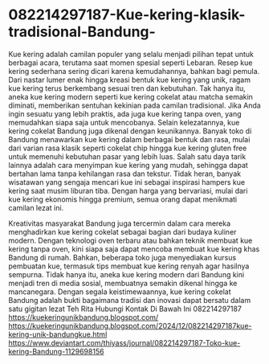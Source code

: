 # 082214297187-Kue-kering-klasik-tradisional-Bandung-
Kue kering adalah camilan populer yang selalu menjadi pilihan tepat untuk berbagai acara, terutama saat momen spesial seperti Lebaran. Resep kue kering sederhana sering dicari karena kemudahannya, bahkan bagi pemula. Dari nastar lumer enak hingga kreasi bentuk kue kering yang unik, ragam kue kering terus berkembang sesuai tren dan kebutuhan. Tak hanya itu, aneka kue kering modern seperti kue kering cokelat atau matcha semakin diminati, memberikan sentuhan kekinian pada camilan tradisional. Jika Anda ingin sesuatu yang lebih praktis, ada juga kue kering tanpa oven, yang memudahkan siapa saja untuk mencobanya.
Selain kelezatannya, kue kering cokelat Bandung juga dikenal dengan keunikannya. Banyak toko di Bandung menawarkan kue kering dalam berbagai bentuk dan rasa, mulai dari varian rasa klasik seperti cokelat chip hingga kue kering gluten free untuk memenuhi kebutuhan pasar yang lebih luas. Salah satu daya tarik lainnya adalah cara menyimpan kue kering yang mudah, sehingga dapat bertahan lama tanpa kehilangan rasa dan tekstur. Tidak heran, banyak wisatawan yang sengaja mencari kue ini sebagai inspirasi hampers kue kering saat musim liburan tiba. Dengan harga yang bervariasi, mulai dari kue kering ekonomis hingga premium, semua orang dapat menikmati camilan lezat ini.

Kreativitas masyarakat Bandung juga tercermin dalam cara mereka menghadirkan kue kering cokelat sebagai bagian dari budaya kuliner modern. Dengan teknologi oven terbaru atau bahkan teknik membuat kue kering tanpa oven, kini siapa saja dapat mencoba membuat kue kering khas Bandung di rumah. Bahkan, beberapa toko juga menyediakan kursus pembuatan kue, termasuk tips membuat kue kering renyah agar hasilnya sempurna. Tidak hanya itu, aneka kue kering modern dari Bandung kini menjadi tren di media sosial, membuatnya semakin dikenal hingga ke mancanegara. Dengan segala keistimewaannya, kue kering cokelat Bandung adalah bukti bagaimana tradisi dan inovasi dapat bersatu dalam satu gigitan lezat
Teh Rita
Hubungi Kontak Di Bawah Ini
082214297187
https://kuekeringunikbandung.blogspot.com/
https://kuekeringunikbandung.blogspot.com/2024/12/082214297187kue-kering-unik-bandungkue.html
https://www.deviantart.com/thiyass/journal/082214297187-Toko-kue-kering-Bandung-1129698156
